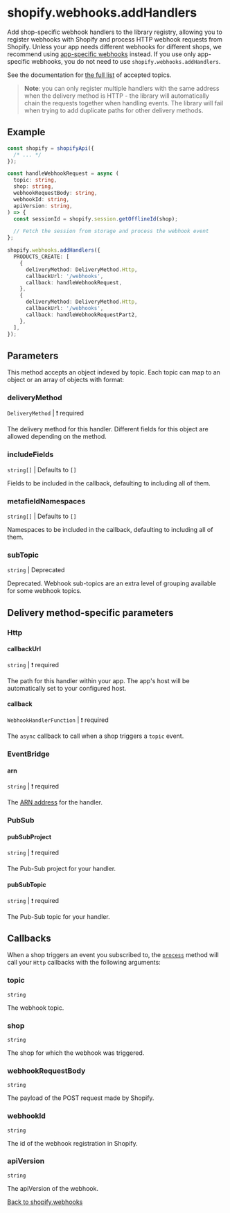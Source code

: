 # shopify.webhooks.addHandlers

Add shop-specific webhook handlers to the library registry, allowing you to register webhooks with Shopify and process HTTP webhook requests from Shopify.  Unless your app needs different webhooks for different shops, we recommend using [app-specific webhooks](https://shopify.dev/docs/apps/build/webhooks/subscribe#app-specific-subscriptions) instead.  If you use only app-specific webhooks, you do not need to use `shopify.webhooks.addHandlers`.

See the documentation for [the full list](https://shopify.dev/docs/api/admin-graphql/latest/enums/WebhookSubscriptionTopic) of accepted topics.

> **Note**: you can only register multiple handlers with the same address when the delivery method is HTTP - the library will automatically chain the requests together when handling events.
> The library will fail when trying to add duplicate paths for other delivery methods.

## Example

```ts
const shopify = shopifyApi({
  /* ... */
});

const handleWebhookRequest = async (
  topic: string,
  shop: string,
  webhookRequestBody: string,
  webhookId: string,
  apiVersion: string,
) => {
  const sessionId = shopify.session.getOfflineId(shop);

  // Fetch the session from storage and process the webhook event
};

shopify.webhooks.addHandlers({
  PRODUCTS_CREATE: [
    {
      deliveryMethod: DeliveryMethod.Http,
      callbackUrl: '/webhooks',
      callback: handleWebhookRequest,
    },
    {
      deliveryMethod: DeliveryMethod.Http,
      callbackUrl: '/webhooks',
      callback: handleWebhookRequestPart2,
    },
  ],
});
```

## Parameters

This method accepts an object indexed by topic. Each topic can map to an object or an array of objects with format:

### deliveryMethod

`DeliveryMethod` | :exclamation: required

The delivery method for this handler. Different fields for this object are allowed depending on the method.

### includeFields

`string[]` | Defaults to `[]`

Fields to be included in the callback, defaulting to including all of them.

### metafieldNamespaces

`string[]` | Defaults to `[]`

Namespaces to be included in the callback, defaulting to including all of them.

### subTopic
`string` | Deprecated

Deprecated. Webhook sub-topics are an extra level of grouping available for some webhook topics.

## Delivery method-specific parameters

### Http

#### callbackUrl

`string` | :exclamation: required

The path for this handler within your app. The app's host will be automatically set to your configured host.

#### callback

`WebhookHandlerFunction` | :exclamation: required

The `async` callback to call when a shop triggers a `topic` event.

### EventBridge

#### arn

`string` | :exclamation: required

The [ARN address](https://docs.aws.amazon.com/eventbridge/latest/APIReference/API_EventSource.html) for the handler.

### PubSub

#### pubSubProject

`string` | :exclamation: required

The Pub-Sub project for your handler.

#### pubSubTopic

`string` | :exclamation: required

The Pub-Sub topic for your handler.

## Callbacks

When a shop triggers an event you subscribed to, the [`process`](./process.md) method will call your `Http` callbacks with the following arguments:

### topic

`string`

The webhook topic.

### shop

`string`

The shop for which the webhook was triggered.

### webhookRequestBody

`string`

The payload of the POST request made by Shopify.

### webhookId

`string`

The id of the webhook registration in Shopify.

### apiVersion

`string`

The apiVersion of the webhook.

[Back to shopify.webhooks](./README.md)
